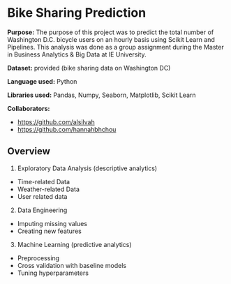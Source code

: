 # Bike Sharing Prediction

**Purpose:** The purpose of this project was to predict the total number of Washington D.C. bicycle users on an hourly basis using Scikit Learn and Pipelines.
This analysis was done as a group assignment during the Master in Business Analytics & Big Data at IE University.

**Dataset:** 
provided (bike sharing data on Washington DC)

**Language used:** Python 

**Libraries used:** Pandas, Numpy, Seaborn, Matplotlib, Scikit Learn

**Collaborators:**
- https://github.com/alsilvah
- https://github.com/hannahbhchou

## Overview
1. Exploratory Data Analysis (descriptive analytics)
-    Time-related Data
-    Weather-related Data
-    User related data

2. Data Engineering
-    Imputing missing values
-    Creating new features

3. Machine Learning (predictive analytics)
-    Preprocessing
-    Cross validation with baseline models
-    Tuning hyperparameters

